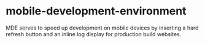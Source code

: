 # mobile-development-environment
MDE serves to speed up development on mobile devices by inserting a hard refresh button and an inline log display for production build websites.
